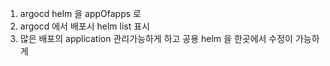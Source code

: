1. argocd helm 을 appOfapps  로 
2. argocd 에서 배포시 helm list 표시
3. 많은 배포의 application 관리가능하게 하고  공용 helm 을 한곳에서 수정이 가능하게